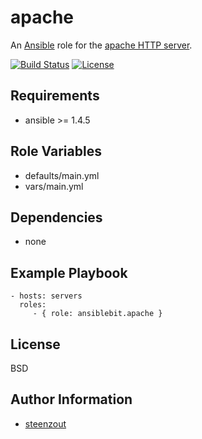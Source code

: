 apache
======

An [Ansible](http://www.ansible.com) role for the [apache HTTP server](http://httpd.apache.org).

[![Build Status](https://travis-ci.org/ansiblebit/apache.svg?branch=master)](https://travis-ci.org/ansiblebit/apache)
[![License](https://img.shields.io/badge/license-New%20BSD-blue.svg)](https://raw.githubusercontent.com/ansiblebit/apache/master/LICENSE)

Requirements
------------

- ansible >= 1.4.5

Role Variables
--------------

- defaults/main.yml
- vars/main.yml

Dependencies
------------

- none

Example Playbook
----------------

    - hosts: servers
      roles:
         - { role: ansiblebit.apache }

License
-------

BSD

Author Information
------------------

- [steenzout](http://github.com/steenzout)

